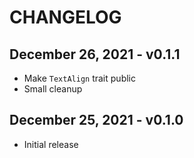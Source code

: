 # CHANGELOG

## December 26, 2021 - v0.1.1

- Make `TextAlign` trait public
- Small cleanup

## December 25, 2021 - v0.1.0

- Initial release
